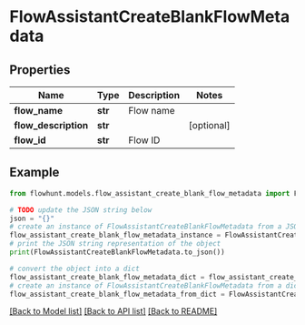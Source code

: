 # FlowAssistantCreateBlankFlowMetadata


## Properties

Name | Type | Description | Notes
------------ | ------------- | ------------- | -------------
**flow_name** | **str** | Flow name | 
**flow_description** | **str** |  | [optional] 
**flow_id** | **str** | Flow ID | 

## Example

```python
from flowhunt.models.flow_assistant_create_blank_flow_metadata import FlowAssistantCreateBlankFlowMetadata

# TODO update the JSON string below
json = "{}"
# create an instance of FlowAssistantCreateBlankFlowMetadata from a JSON string
flow_assistant_create_blank_flow_metadata_instance = FlowAssistantCreateBlankFlowMetadata.from_json(json)
# print the JSON string representation of the object
print(FlowAssistantCreateBlankFlowMetadata.to_json())

# convert the object into a dict
flow_assistant_create_blank_flow_metadata_dict = flow_assistant_create_blank_flow_metadata_instance.to_dict()
# create an instance of FlowAssistantCreateBlankFlowMetadata from a dict
flow_assistant_create_blank_flow_metadata_from_dict = FlowAssistantCreateBlankFlowMetadata.from_dict(flow_assistant_create_blank_flow_metadata_dict)
```
[[Back to Model list]](../README.md#documentation-for-models) [[Back to API list]](../README.md#documentation-for-api-endpoints) [[Back to README]](../README.md)


